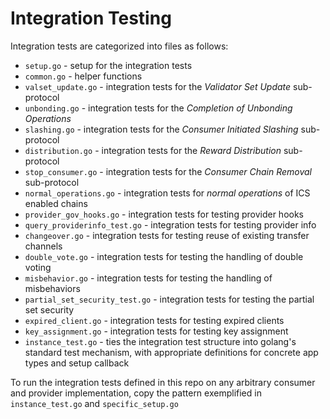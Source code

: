 
# Integration Testing

Integration tests are categorized into files as follows:

- `setup.go` - setup for the integration tests
- `common.go` - helper functions
- `valset_update.go` - integration tests for the _Validator Set Update_ sub-protocol
- `unbonding.go` - integration tests for the _Completion of Unbonding Operations_
- `slashing.go` - integration tests for the _Consumer Initiated Slashing_ sub-protocol
- `distribution.go` - integration tests for the _Reward Distribution_ sub-protocol
- `stop_consumer.go` - integration tests for the _Consumer Chain Removal_ sub-protocol
- `normal_operations.go` - integration tests for _normal operations_ of ICS enabled chains
- `provider_gov_hooks.go` - integration tests for testing provider hooks
- `query_providerinfo_test.go` - integration tests for testing provider info
- `changeover.go` - integration tests for testing reuse of existing transfer channels
- `double_vote.go` - integration tests for testing the handling of double voting
- `misbehavior.go` - integration tests for testing the handling of misbehaviors
- `partial_set_security_test.go` - integration tests for testing the partial set security
- `expired_client.go` - integration tests for testing expired clients
- `key_assignment.go` - integration tests for testing key assignment
- `instance_test.go` - ties the integration test structure into golang's standard test mechanism, with appropriate definitions for concrete app types and setup callback

To run the integration tests defined in this repo on any arbitrary consumer and provider implementation, copy the pattern exemplified in `instance_test.go` and `specific_setup.go`
